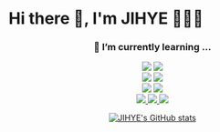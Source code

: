 
<h1>Hi there 👋, I'm JIHYE 👩🏻‍💻</h1>

<div align="center">
  
<!--
**JIHYE0705/JIHYE0705** is a ✨ _special_ ✨ repository because its `README.md` (this file) appears on your GitHub profile.

Here are some ideas to get you started:

- 🔭 I’m currently working on ...
- 🌱 I’m currently learning ...
- 👯 I’m looking to collaborate on ...
- 🤔 I’m looking for help with ...
- 💬 Ask me about ...
- 📫 How to reach me: ...
- 😄 Pronouns: ...
- ⚡ Fun fact: ...
-->

  <h3>🌱 I’m currently learning ...</h3>

<a href="https://www.oracle.com/legal/logos.html" target="_blank"><img src="https://img.shields.io/badge/Java-007396?style=flat-square&logo=Java&logoColor=white"/></a>
<a href="https://www.python.org/community/logos/" target="_blank"><img src="https://img.shields.io/badge/Python-3776AB?style=flat-square&logo=Python&logoColor=white"/></a>
<br>
<a href="#" target="_blank"><img src="https://img.shields.io/badge/SpringBoot-6DB33F?style=flat-square&logo=Spring Boot&logoColor=white"/></a>
<a href="#" target="_blank"><img src="https://img.shields.io/badge/Flask-000000?style=flat-square&logo=Flask&logoColor=white"/></a><br>
<a href="https://www.mysql.com/about/legal/logos.html" target="_blank"><img src="https://img.shields.io/badge/MySQL-4479A1?style=flat-square&logo=MySQL&logoColor=white"/></a>
<a href="#" target="_blank"><img src="https://img.shields.io/badge/MongoDB-47A248?style=flat-square&logo=MongoDB&logoColor=white"/></a>
<br>
<a href="#" target="_blank"><img src="https://img.shields.io/badge/AmazonAWS-232F3E?style=flat-square&logo=Amazon AWS&logoColor=white"/>
<a href="#" target="_blank"><img src="https://img.shields.io/badge/Docker-2496ED?style=flat-square&logo=Docker&logoColor=white"/>
<a href="#" target="_blank"><img src="https://img.shields.io/badge/Kubernetes-326CE5?style=flat-square&logo=Kubernetes&logoColor=white"/><br>




<!-- [![Top Langs](https://github-readme-stats.vercel.app/api/top-langs/?username=JIHYE0705&layout=compact&theme=buefy&langs_count=5)](https://github.com/anuraghazra/github-readme-stats) -->
<!-- [![Solved.ac 프로필](http://mazassumnida.wtf/api/v2/generate_badge?boj=mjh0705)](https://solved.ac/mjh0705)<br> -->

![JIHYE's GitHub stats](https://github-readme-stats.vercel.app/api?username=JIHYE0705&theme=nightowl&show_icons=true)
</div>



